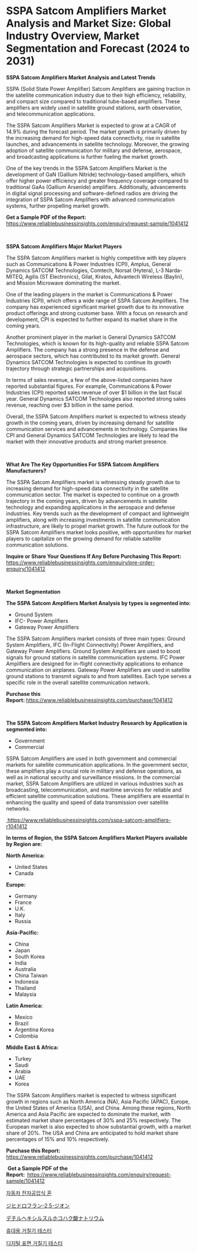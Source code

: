 <p><h1>SSPA Satcom Amplifiers Market Analysis and Market Size: Global Industry Overview, Market Segmentation and Forecast (2024 to 2031)</h1></p><p><strong>SSPA Satcom Amplifiers Market Analysis and Latest Trends</strong></p>
<p><p>SSPA (Solid State Power Amplifier) Satcom Amplifiers are gaining traction in the satellite communication industry due to their high efficiency, reliability, and compact size compared to traditional tube-based amplifiers. These amplifiers are widely used in satellite ground stations, earth observation, and telecommunication applications.</p><p>The SSPA Satcom Amplifiers Market is expected to grow at a CAGR of 14.9% during the forecast period. The market growth is primarily driven by the increasing demand for high-speed data connectivity, rise in satellite launches, and advancements in satellite technology. Moreover, the growing adoption of satellite communication for military and defense, aerospace, and broadcasting applications is further fueling the market growth.</p><p>One of the key trends in the SSPA Satcom Amplifiers Market is the development of GaN (Gallium Nitride) technology-based amplifiers, which offer higher power efficiency and greater frequency coverage compared to traditional GaAs (Gallium Arsenide) amplifiers. Additionally, advancements in digital signal processing and software-defined radios are driving the integration of SSPA Satcom Amplifiers with advanced communication systems, further propelling market growth.</p></p>
<p><strong>Get a Sample PDF of the Report:&nbsp;</strong> <a href="https://www.reliablebusinessinsights.com/enquiry/request-sample/1041412">https://www.reliablebusinessinsights.com/enquiry/request-sample/1041412</a></p>
<p>&nbsp;</p>
<p><strong>SSPA Satcom Amplifiers Major Market Players</strong></p>
<p><p>The SSPA Satcom Amplifiers market is highly competitive with key players such as Communications & Power Industries (CPI), Amplus, General Dynamics SATCOM Technologies, Comtech, Norsat (Hytera), L-3 Narda-MITEQ, Agilis (ST Electronics), Gilat, Kratos, Advantech Wireless (Baylin), and Mission Microwave dominating the market.</p><p>One of the leading players in the market is Communications & Power Industries (CPI), which offers a wide range of SSPA Satcom Amplifiers. The company has experienced significant market growth due to its innovative product offerings and strong customer base. With a focus on research and development, CPI is expected to further expand its market share in the coming years.</p><p>Another prominent player in the market is General Dynamics SATCOM Technologies, which is known for its high-quality and reliable SSPA Satcom Amplifiers. The company has a strong presence in the defense and aerospace sectors, which has contributed to its market growth. General Dynamics SATCOM Technologies is expected to continue its growth trajectory through strategic partnerships and acquisitions.</p><p>In terms of sales revenue, a few of the above-listed companies have reported substantial figures. For example, Communications & Power Industries (CPI) reported sales revenue of over $1 billion in the last fiscal year. General Dynamics SATCOM Technologies also reported strong sales revenue, reaching over $3 billion in the same period.</p><p>Overall, the SSPA Satcom Amplifiers market is expected to witness steady growth in the coming years, driven by increasing demand for satellite communication services and advancements in technology. Companies like CPI and General Dynamics SATCOM Technologies are likely to lead the market with their innovative products and strong market presence.</p></p>
<p>&nbsp;</p>
<p><strong>What Are The Key Opportunities For SSPA Satcom Amplifiers Manufacturers?</strong></p>
<p><p>The SSPA Satcom Amplifiers market is witnessing steady growth due to increasing demand for high-speed data connectivity in the satellite communication sector. The market is expected to continue on a growth trajectory in the coming years, driven by advancements in satellite technology and expanding applications in the aerospace and defense industries. Key trends such as the development of compact and lightweight amplifiers, along with increasing investments in satellite communication infrastructure, are likely to propel market growth. The future outlook for the SSPA Satcom Amplifiers market looks positive, with opportunities for market players to capitalize on the growing demand for reliable satellite communication solutions.</p></p>
<p><strong>Inquire or Share Your Questions If Any Before Purchasing This Report:</strong> <a href="https://www.reliablebusinessinsights.com/enquiry/pre-order-enquiry/1041412">https://www.reliablebusinessinsights.com/enquiry/pre-order-enquiry/1041412</a></p>
<p>&nbsp;</p>
<p><strong>Market Segmentation</strong></p>
<p><strong>The SSPA Satcom Amplifiers Market Analysis by types is segmented into:</strong></p>
<p><ul><li>Ground System</li><li>IFC- Power Amplifiers</li><li>Gateway Power Amplifiers</li></ul></p>
<p><p>The SSPA Satcom Amplifiers market consists of three main types: Ground System Amplifiers, IFC (In-Flight Connectivity) Power Amplifiers, and Gateway Power Amplifiers. Ground System Amplifiers are used to boost signals for ground stations in satellite communication systems. IFC Power Amplifiers are designed for in-flight connectivity applications to enhance communication on airplanes. Gateway Power Amplifiers are used in satellite ground stations to transmit signals to and from satellites. Each type serves a specific role in the overall satellite communication network.</p></p>
<p><strong>Purchase this Report:&nbsp;</strong><a href="https://www.reliablebusinessinsights.com/purchase/1041412">https://www.reliablebusinessinsights.com/purchase/1041412</a></p>
<p>&nbsp;</p>
<p><strong>The SSPA Satcom Amplifiers Market Industry Research by Application is segmented into:</strong></p>
<p><ul><li>Government</li><li>Commercial</li></ul></p>
<p><p>SSPA Satcom Amplifiers are used in both government and commercial markets for satellite communication applications. In the government sector, these amplifiers play a crucial role in military and defense operations, as well as in national security and surveillance missions. In the commercial market, SSPA Satcom Amplifiers are utilized in various industries such as broadcasting, telecommunication, and maritime services for reliable and efficient satellite communication solutions. These amplifiers are essential in enhancing the quality and speed of data transmission over satellite networks.</p></p>
<p><a href="https://www.reliablebusinessinsights.com/sspa-satcom-amplifiers-r1041412">&nbsp;https://www.reliablebusinessinsights.com/sspa-satcom-amplifiers-r1041412</a></p>
<p><strong>In terms of Region, the SSPA Satcom Amplifiers Market Players available by Region are:</strong></p>
<p>
    <p> <strong> North America: </strong>
        <ul>
            <li>United States</li>
            <li>Canada</li>
        </ul>
        </p> 
    <p> <strong> Europe: </strong>
        <ul>
            <li>Germany</li>
            <li>France</li>
            <li>U.K.</li>
            <li>Italy</li>
            <li>Russia</li>
        </ul>
        </p> 
    <p> <strong> Asia-Pacific: </strong>
        <ul>
            <li>China</li>
            <li>Japan</li>
            <li>South Korea</li>
            <li>India</li>
            <li>Australia</li>
            <li>China Taiwan</li>
            <li>Indonesia</li>
            <li>Thailand</li>
            <li>Malaysia</li>
        </ul>
        </p> 
    <p> <strong> Latin America: </strong>
        <ul>
            <li>Mexico</li>
            <li>Brazil</li>
            <li>Argentina Korea</li>
            <li>Colombia</li>
        </ul>
        </p> 
    <p> <strong> Middle East & Africa: </strong>
        <ul>
            <li>Turkey</li>
            <li>Saudi</li>
            <li>Arabia</li>
            <li>UAE</li>
            <li>Korea</li>
        </ul>
    </p>
    </p>
<p><p>The SSPA Satcom Amplifiers market is expected to witness significant growth in regions such as North America (NA), Asia Pacific (APAC), Europe, the United States of America (USA), and China. Among these regions, North America and Asia Pacific are expected to dominate the market, with estimated market share percentages of 30% and 25% respectively. The European market is also expected to show substantial growth, with a market share of 20%. The USA and China are anticipated to hold market share percentages of 15% and 10% respectively.</p></p>
<p><strong>Purchase this Report: </strong><a href="https://www.reliablebusinessinsights.com/purchase/1041412">https://www.reliablebusinessinsights.com/purchase/1041412</a></p>
<p>&nbsp;<strong>Get a Sample PDF of the Report:&nbsp;&nbsp;</strong><a href="https://www.reliablebusinessinsights.com/enquiry/request-sample/1041412">https://www.reliablebusinessinsights.com/enquiry/request-sample/1041412</a></p>
<p><strong></strong></p>
<p><p><a href="https://medium.com/@soloncarter42/%EC%9E%90%EB%8F%99%EC%B0%A8-%EC%A0%84%EA%B8%B0-%EA%B3%B5%EA%B8%B0-%EA%B2%BD%EC%A0%81-%EC%8B%9C%EC%9E%A5-%EC%8B%9C%EC%9E%A5-%EC%A0%90%EC%9C%A0%EC%9C%A8-%EC%8B%9C%EC%9E%A5-%EB%8F%99%ED%96%A5-%EA%B7%B8%EB%A6%AC%EA%B3%A0-%EB%AF%B8%EB%9E%98-%EC%84%B1%EC%9E%A5-%ED%83%90%EC%83%89-e089e01c6c5a">자동차 전자공압식 혼</a></p><p><a href="https://github.com/DemarcusKuhlman/Market-Research-Report-List-1/blob/main/6866308107527.md">ジヒドロフラン-2,5-ジオン</a></p><p><a href="https://github.com/DudleyFerry/Market-Research-Report-List-1/blob/main/2855881107528.md">デチルヘキシルスルホコハク酸ナトリウム</a></p><p><a href="https://github.com/iansanftyord09878/Market-Research-Report-List-2/blob/main/5372741101774.md">휴대용 거칠기 테스터</a></p><p><a href="https://github.com/TitusBoyer1/Market-Research-Report-List-1/blob/main/2749162101775.md">디지털 표면 거칠기 테스터</a></p></p>